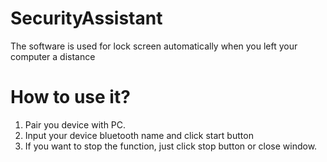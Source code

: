 # SecurityAssistant
The software is used for lock screen automatically when you left your computer a distance

# How to use it?
1. Pair you device with PC.
2. Input your device bluetooth name and click start button
3. If you want to stop the function, just click stop button or close window.
